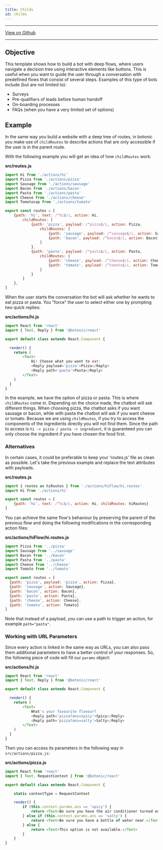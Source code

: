 ```yaml
---
title: Childs
id: childs
---
```


---

[<u>View on Github</u>](https://github.com/hubtype/botonic/tree/master/packages/botonic-cli/templates/childs)

---

## Objective

This template shows how to build a bot with deep flows, where users navigate a decision tree using interactive elements like buttons. This is useful when you want to guide the user through a conversation with predefined flows that consist of several steps. Examples of this type of bots include (but are not limited to):

* Surveys
* Pre-qualifiers of leads before human handoff
* On-boarding processes
* FAQs (when you have a very limited set of options)

## Example

In the same way you build a website with a deep tree of routes, in botonic you make use of `childRoutes` to describe actions that are only accessible if the user is in the parent route.

With the following example you will get an idea of how `childRoutes` work.

**src/routes.js**

```javascript
import Hi from './actions/hi'
import Pizza from './actions/pizza'
import Sausage from './actions/sausage'
import Bacon from './actions/bacon'
import Pasta from './actions/pasta'
import Cheese from './actions/cheese'
import Tomatosap from './actions/tomato'

export const routes = [
    {path: 'hi', text: /^hi$/i, action: Hi,
        childRoutes: [
            {path: 'pizza', payload: /^pizza$/i, action: Pizza, 
                childRoutes: [
                    {path: 'sausage', payload: /^sausage$/i, action: Sausage},
                    {path: 'bacon', payload: /^bacon$/i, action: Bacon}
                ]
            },
            {path: 'pasta', payload: /^pasta$/i, action: Pasta, 
                childRoutes: [
                    {path: 'cheese', payload: /^cheese$/i, action: Cheese},
                    {path: 'tomato', payload: /^tomato$/i, action: Tomato}
                ]
            }
        ]
    },
]
```

When the user starts the conversation the bot will ask whether he wants to eat pizza or pasta. You "force" the user to select either one by prompting two quick replies:

**src/actions/hi.js**

```javascript
import React from 'react'
import { Text, Reply } from '@botonic/react'

export default class extends React.Component {

  render() {
    return (
        <Text>
            Hi! Choose what you want to eat:
            <Reply payload='pizza'>Pizza</Reply>
            <Reply path='pasta'>Pasta</Reply>
        </Text>
    )
  }
}
```

In the example, we have the option of pizza or pasta. This is where `childRoutes` come in. Depending on the choice made, the chatbot will ask different things. When choosing pizza, the chatbot asks if you want sausage or bacon, while with pasta the chatbot will ask if you want cheese or tomato. 
Because we are using `childRoutes`, if you try to access the components of the ingredients directly you will not find them. Since the path to access is `hi -> pizza / pasta -> ingredient`, it is guaranteed you can only choose the ingredient if you have chosen the food first.

### Alternatives

In certain cases, it could be preferable to keep your 'routes.js' file as clean as possible. Let's take the previous example and replace the text attributes with payloads.

**src/routes.js**

```javascript
import { routes as hiRoutes } from './actions/hiFlow/hi.routes'
import Hi from './actions/hi'

export const routes = [
    {path: 'hi', text: /^hi$/i, action: Hi, childRoutes: hiRoutes}
] 
```
You can achieve the same flow's behaviour by preserving the parent of the previous flow and doing the following modifications in the corresponding action files:

**src/actions/hiFlow/hi.routes.js**

```javascript
import Pizza from '../pizza'
import Sausage from '../sausage'
import Bacon from '../bacon'
import Pasta from '../pasta'
import Cheese from '../cheese'
import Tomato from '../tomato'

export const routes = [
  {path: 'pizza', payload: 'pizza', action: Pizza},
  {path: 'sausage', action: Sausage},
  {path: 'bacon', action: Bacon},
  {path: 'pasta', action: Pasta},
  {path: 'cheese', action: Cheese},
  {path: 'tomato', action: Tomato}
]

```


Note that instead of a payload, you can use a path to trigger an action, for example `path="pasta"`. 


### Working with URL Parameters

Since every action is linked in the same way as URLs, you can also pass them additional parameters to have a better control of your responses. So, the following piece of code will fill our `params` object:

**src/actions/hi.js**

```javascript
import React from 'react'
import { Text, Reply } from '@botonic/react'

export default class extends React.Component {

  render() {
    return (
        <Text>
            What's your favourite flavour?
            <Reply path='pizza?ans=spicy'>Spicy</Reply>
            <Reply path='pizza?ans=salty'>Salty</Reply>
        </Text>
    )
  }
}
```

Then you can access its parameters in the following way in `src/actions/pizza.js`:

**src/actions/pizza.js**

```javascript
import React from 'react'
import { Text, RequestContext } from '@botonic/react'

export default class extends React.Component {

    static contextType = RequestContext

    render() {
        if (this.context.params.ans == 'spicy') {
            return <Text>Be sure you have the air conditioner turned on.</Text>
        } else if (this.context.params.ans == 'salty') {
            return <Text>Be sure you have a bottle of water near.</Text>
        } else {
            return <Text>This option is not available.</Text>
        }
    }
}
```
